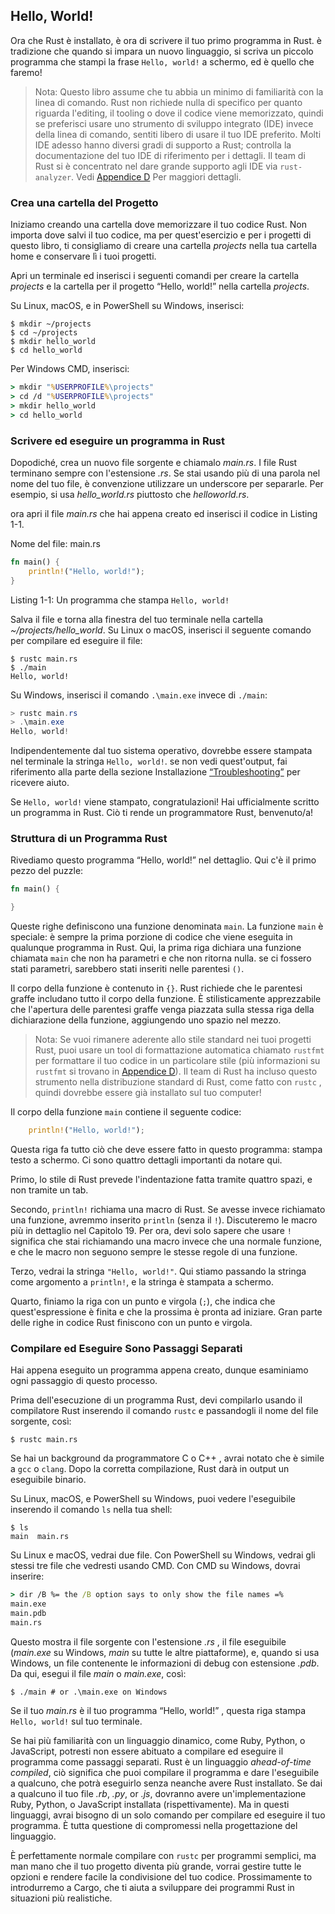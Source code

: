 ## Hello, World!

Ora che Rust è installato, è ora di scrivere il tuo primo programma in Rust.
è tradizione che quando si impara un nuovo linguaggio, si scriva un piccolo programma che stampi la frase `Hello, world!` a schermo, ed è quello che faremo!

> Nota: Questo libro assume che tu abbia un minimo di familiarità con la linea di comando. Rust non richiede nulla di specifico per quanto riguarda l'editing, il tooling o dove il codice viene memorizzato, quindi se preferisci usare uno strumento di sviluppo integrato (IDE) invece della linea di comando, sentiti libero di usare il tuo IDE preferito. Molti IDE adesso hanno diversi gradi di supporto a Rust; controlla la documentazione del tuo IDE di riferimento per i dettagli. Il team di Rust
> si è concentrato nel dare grande supporto agli IDE via `rust-analyzer`. Vedi
> [Appendice D][devtools]<!-- ignore --> Per maggiori dettagli.

### Crea una cartella del Progetto

Iniziamo creando una cartella dove memorizzare il tuo codice Rust.  Non importa dove salvi il tuo codice, ma per quest'esercizio e per i progetti di questo libro, ti consigliamo di creare una cartella *projects* nella tua cartella home e conservare lì i tuoi progetti.

Apri un terminale ed inserisci i seguenti comandi per creare la cartella *projects* e la cartella per il progetto “Hello, world!” nella cartella *projects*.

Su Linux, macOS, e in PowerShell su Windows, inserisci:

```console
$ mkdir ~/projects
$ cd ~/projects
$ mkdir hello_world
$ cd hello_world
```

Per Windows CMD, inserisci:

```cmd
> mkdir "%USERPROFILE%\projects"
> cd /d "%USERPROFILE%\projects"
> mkdir hello_world
> cd hello_world
```

### Scrivere ed eseguire un programma in Rust

Dopodiché, crea un nuovo file sorgente e chiamalo *main.rs*. I file Rust terminano sempre con l'estensione *.rs*. Se stai usando più di una parola nel nome del tuo file, è convenzione utilizzare un underscore per separarle. Per esempio, si usa
*hello_world.rs* piuttosto che *helloworld.rs*.

ora apri il file *main.rs* che hai appena creato ed inserisci il codice in Listing 1-1.

<span class="filename">Nome del file: main.rs</span>

```rust
fn main() {
    println!("Hello, world!");
}
```

<span class="caption">Listing 1-1: Un programma che stampa `Hello, world!`</span>

Salva il file e torna alla finestra del tuo terminale nella cartella 
*~/projects/hello_world*. Su Linux o macOS, inserisci il seguente comando per compilare ed eseguire il file:

```console
$ rustc main.rs
$ ./main
Hello, world!
```

Su Windows, inserisci il comando `.\main.exe` invece di `./main`:

```powershell
> rustc main.rs
> .\main.exe
Hello, world!
```

Indipendentemente dal tuo sistema operativo, dovrebbe essere stampata nel terminale la stringa `Hello, world!`. se non vedi quest'output, fai riferimento alla parte della sezione Installazione
[“Troubleshooting”][troubleshooting]<!-- ignore --> per ricevere aiuto.

Se `Hello, world!` viene stampato, congratulazioni! Hai ufficialmente scritto un programma in Rust. Ciò ti rende un programmatore Rust, benvenuto/a!

### Struttura di un Programma Rust

Rivediamo questo programma “Hello, world!” nel dettaglio. Qui c'è il primo pezzo del puzzle:

```rust
fn main() {

}
```

Queste righe definiscono una funzione denominata `main`. La funzione `main` è speciale: è sempre la prima porzione di codice che viene eseguita in qualunque programma in Rust. Qui, la prima riga dichiara una funzione chiamata `main` che non ha parametri e che non ritorna nulla. se ci fossero stati parametri, sarebbero stati inseriti nelle parentesi `()`.

Il corpo della funzione è contenuto in `{}`. Rust richiede che le parentesi graffe includano tutto il corpo della funzione. È stilisticamente apprezzabile che l'apertura delle parentesi graffe venga piazzata sulla stessa riga della dichiarazione della funzione, aggiungendo uno spazio nel mezzo.

> Nota: Se vuoi rimanere aderente allo stile standard nei tuoi progetti Rust, puoi usare un tool di formattazione automatica chiamato  `rustfmt` per formattare il tuo codice in un particolare stile (più informazioni su `rustfmt` si trovano in
> [Appendice D][devtools]<!-- ignore -->). Il team di Rust ha incluso questo strumento nella distribuzione standard di Rust, come fatto con `rustc` , quindi dovrebbe essere già installato sul tuo computer!

Il corpo della funzione `main` contiene il seguente codice:

```rust
    println!("Hello, world!");
```

Questa riga fa tutto ciò che deve essere fatto in questo programma: stampa testo a schermo. Ci sono quattro dettagli importanti da notare qui.

Primo, lo stile di Rust prevede l'indentazione fatta tramite quattro spazi, e non tramite un tab.

Secondo, `println!` richiama una macro di Rust. Se avesse invece richiamato una funzione, avremmo inserito `println` (senza il `!`). Discuteremo le macro più in dettaglio nel Capitolo 19. Per ora, devi solo sapere che usare `!`
significa che stai richiamando una macro invece che una normale funzione, e che le macro non seguono sempre le stesse regole di una funzione.

Terzo, vedrai la stringa `"Hello, world!"`. Qui stiamo passando la stringa come argomento a `println!`, e la stringa è stampata a schermo.

Quarto, finiamo la riga con un punto e virgola (`;`), che indica che quest'espressione è finita e che la prossima è pronta ad iniziare. Gran parte delle righe in codice Rust
finiscono con un punto e virgola.

### Compilare ed Eseguire Sono Passaggi Separati

Hai appena eseguito un programma appena creato, dunque esaminiamo ogni passaggio di questo processo.

Prima dell'esecuzione di un programma Rust, devi compilarlo usando il compilatore Rust inserendo il comando `rustc` e passandogli il nome del file sorgente, così:

```console
$ rustc main.rs
```

Se hai un background da programmatore C o C++ , avrai notato che è simile a `gcc`
o `clang`. Dopo la corretta compilazione, Rust darà in output un eseguibile binario.

Su Linux, macOS, e PowerShell su Windows, puoi vedere l'eseguibile inserendo il comando `ls` nella tua shell:

```console
$ ls
main  main.rs
```

Su Linux e macOS, vedrai due file. Con PowerShell su Windows, vedrai gli stessi tre file che vedresti usando CMD. Con CMD su Windows, dovrai inserire:

```cmd
> dir /B %= the /B option says to only show the file names =%
main.exe
main.pdb
main.rs
```

Questo mostra il file sorgente con l'estensione  *.rs* , il file eseguibile
(*main.exe* su Windows, *main* su tutte le altre piattaforme), e, quando si usa Windows, un file contenente le informazioni di debug con estensione *.pdb*.
Da qui, esegui il file *main* o *main.exe*, così:

```console
$ ./main # or .\main.exe on Windows
```

Se il tuo *main.rs* è il tuo programma “Hello, world!” , questa riga stampa `Hello,
world!` sul tuo terminale.

Se hai più familiarità con un linguaggio dinamico, come Ruby, Python, o
JavaScript, potresti non essere abituato a compilare ed eseguire il programma come passaggi separati. Rust è un linguaggio *ahead-of-time compiled*, ciò significa che puoi compilare il programma e dare l'eseguibile a qualcuno, che potrà eseguirlo senza neanche avere Rust installato. Se dai a qualcuno il tuo file *.rb*, *.py*, or
*.js*, dovranno avere un'implementazione Ruby, Python, o JavaScript installata (rispettivamente). Ma in questi linguaggi, avrai bisogno di un solo comando per compilare ed eseguire il tuo programma. È tutta questione di compromessi nella progettazione del linguaggio.

È perfettamente normale compilare con `rustc` per programmi semplici, ma man mano che il tuo progetto diventa più grande, vorrai gestire tutte le opzioni e rendere facile la condivisione del tuo codice. Prossimamente to introdurremo a Cargo, che ti aiuta a sviluppare dei programmi Rust in situazioni più realistiche.

[troubleshooting]: ch01-01-installation.html#troubleshooting
[devtools]: appendix-04-useful-development-tools.md
